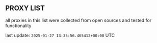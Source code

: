 ## PROXY LIST

all proxies in this list were collected from open sources and tested for functionality

last update: `2025-01-27 13:35:56.465412+00:00` UTC